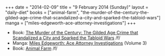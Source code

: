 +++
date = "2014-02-09"
title = "9 February 2014 (Sunday)"
layout = "daily-diet"
books = ["animal-farm", "the-murder-of-the-century-the-gilded-age-crime-that-scandalized-a-city-and-sparked-the-tabloid-wars"]
manga = ["miles-edgeworth-ace-attorney-investigations"]
+++

<ul>
<li class="entry Book">Book: <a href="/books/the-murder-of-the-century-the-gilded-age-crime-that-scandalized-a-city-and-sparked-the-tabloid-wars">The Murder of the Century: The Gilded Age Crime that Scandalized a City and Sparked the Tabloid Wars</a> /f/</li>
<li class="entry Manga">Manga: <a href="/manga/miles-edgeworth-ace-attorney-investigations">Miles Edgeworth: Ace Attorney Investigations</a> (Volume 3)</li>
<li class="entry Book">Book: <a href="/books/animal-farm">Animal Farm</a> /f/</li>
</ul>